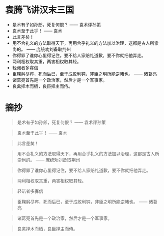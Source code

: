 # 袁腾飞讲汉末三国

- 是术有子如孙郎，死复何恨？    —— 袁术评孙策
- 袁术至于此乎！   —— 袁术
- 此言差矣！
- 用不合礼义的方法取得天下，再用合乎礼义的方法加以治理，这都是古人所崇尚的。 —— 庞统劝刘备取荆州
- 你得罪了谁你心里得记住，要不给人家赔礼道歉，要不你就把他弄走。
- 两利相权取其重，两害相权取其轻。
- 轻诺者多寡信
- 臣鞠躬尽瘁，死而后已，至于成败利钝，非臣之明所能逆睹也。  —— 诸葛亮
- 诸葛亮首先是一个政治家，然后才是一个军事家。
- 良禽择木而栖，良臣择主而侍。

# 摘抄 

> 是术有子如孙郎，死复何恨？    —— 袁术评孙策

> 袁术至于此乎！   —— 袁术

> 此言差矣！

> 用不合礼义的方法取得天下，再用合乎礼义的方法加以治理，这都是古人所崇尚的。 —— 庞统劝刘备取荆州

> 你得罪了谁你心里得记住，要不给人家赔礼道歉，要不你就把他弄走。

> 两利相权取其重，两害相权取其轻。

> 轻诺者多寡信

> 臣鞠躬尽瘁，死而后已，至于成败利钝，非臣之明所能逆睹也。  —— 诸葛亮

> 诸葛亮首先是一个政治家，然后才是一个军事家。

> 良禽择木而栖，良臣择主而侍。
